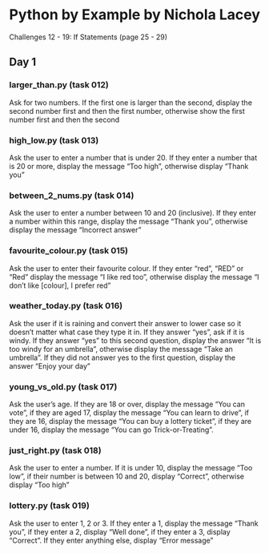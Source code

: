 # **Python by Example by Nichola Lacey**
Challenges 12 - 19: If Statements (page 25 - 29)

## **Day 1**
### **larger_than.py (task 012)**
Ask for two numbers. If the first one is larger than the second, display the second number first and then the first number, otherwise show the first number first and then the second

### **high_low.py (task 013)**
Ask the user to enter a number that is under 20. If they enter a number that is 20 or more, display the message “Too high”, otherwise display “Thank you”

### **between_2_nums.py (task 014)**
Ask the user to enter a number between 10 and 20 (inclusive). If they enter a number within this range, display the message “Thank
you”, otherwise display the message “Incorrect answer”

### **favourite_colour.py (task 015)**
Ask the user to enter their favourite colour. If they enter “red”, “RED” or “Red” display the message “I like red too”, otherwise display the message “I don’t like [colour], I prefer red”

### **weather_today.py (task 016)**
Ask the user if it is raining and convert their answer to lower case so it doesn’t matter what case they type it in. If they answer “yes”, ask if it is windy. If they answer “yes” to this second question, display the answer “It is too windy for an umbrella”, otherwise display the message “Take an umbrella”. If they did not answer yes to the first question, display the answer “Enjoy your day”

### **young_vs_old.py (task 017)**
Ask the user’s age. If they are 18 or over, display the message “You can vote”, if they are aged 17, display the message “You can learn to drive”, if they are 16, display the message “You can buy a lottery ticket”, if they are under 16, display the
message “You can go Trick-or-Treating”.

### **just_right.py (task 018)**
Ask the user to enter a number. If it is under 10, display the message “Too low”, if their number is between 10 and 20, display “Correct”, otherwise display “Too high”

### **lottery.py (task 019)**
Ask the user to enter 1, 2 or 3. If they enter a 1, display the message “Thank you”, if they enter a 2, display “Well done”, if they enter a 3, display “Correct”. If they enter anything else, display “Error message”
